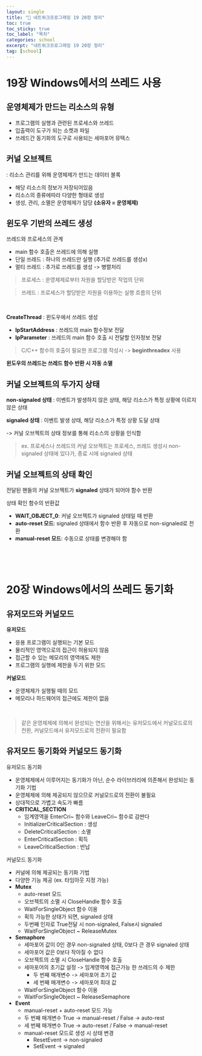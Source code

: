 ```yaml
---
layout: single
title: "📘 네트워크프로그래밍 19 20장 정리"
toc: true
toc_sticky: true
toc_label: "목차"
categories: school
excerpt: "네트워크프로그래밍 19 20장 정리"
tag: [school]
---
```


# 19장 Windows에서의 쓰레드 사용

## 운영체제가 만드는 리소스의 유형
- 프로그램의 실행과 관련된 프로세스와 쓰레드
- 입출력이 도구가 되는 소켓과 파일
- 쓰레드간 동기화의 도구로 사용되는 세마포어 뮤텍스

## 커널 오브젝트
: 리소스 관리를 위해 운영체제가 만드는 데이터 블록
- 해당 리소스의 정보가 저장되어있음
- 리소스의 종류에따라 다양한 형태로 생성
- 생성, 관리, 소멸은 운영체제가 담당 **(소유자 = 운영체제)**

## 윈도우 기반의 쓰레드 생성

쓰레드와 프로세스의 관계
- main 함수 호출은 쓰레드에 의해 실행
- 단일 쓰레드 : 하나의 쓰레드만 실행 (추가로 쓰레드를 생성x)
- 멀티 쓰레드 : 추가로 쓰레드를 생성 -> 병렬처리

> 프로세스 : 운영체제로부터 자원을 할당받은 작업의 단위

> 쓰레드 : 프로세스가 할당받은 자원을 이용하는 실행 흐름의 단위

<br/>

**CreateThread** : 윈도우에서 쓰레드 생성 
- **lpStartAddress** : 쓰레드의 main 함수정보 전달
- **lpParameter** : 쓰레드의 main 함수 호출 시 전달할 인자정보 전달 

> C/C++ 함수의 호출이 필요한 프로그램 작성시 -> **beginthreadex** 사용

**윈도우의 쓰레드는 쓰레드 함수 반환 시 자동 소멸**

## 커널 오브젝트의 두가지 상태
**non-signaled 상태** : 이벤트가 발생하지 않은 상태, 해당 리소스가 특정 상황에 이르지 않은 상태

**signaled 상태** : 이벤트 발생 상태, 해당 리소스가 특정 상황 도달 상태

-> 커널 오브젝트의 상태 정보를 통해 리소스의 상황을 인식함
> ex. 프로세스나 쓰레드의 커널 오브젝트는 프로세스, 쓰레드 생성시 non-signaled
상태에 있다가, 종료 시에 signaled 상태

## 커널 오브젝트의 상태 확인
전달된 핸들의 커널 오브젝트가 **signaled** 상태가 되어야 함수 반환

상태 확인 함수의 반환값
- **WAIT_OBJECT_0**: 커널 오브젝트가 signaled 상태일 때 반환
- **auto-reset 모드**: signaled 상태에서 함수 반환 후 자동으로 non-signaled로 전환
- **manual-reset 모드**: 수동으로 상태를 변경해야 함

<br/>
<br/>
<br/>

# 20장 Windows에서의 쓰레드 동기화
## 유저모드와 커널모드
**유저모드**
- 응용 프로그램이 실행되는 기본 모드
- 물리적인 영역으로의 접근이 허용되지 않음
- 접근할 수 있는 메모리의 영역에도 제한
- 프로그램의 실행에 제한을 두기 위한 모드

**커널모드**
- 운영체제가 실행될 때의 모드
- 메모리나 하드웨어의 접근에도 제한이 없음

<br/>

>  같은 운영체제에 의해서 완성되는 연산을 위해서는 유저모드에서 커널모드로의 전환, 커널모드에서 유저모드로의 전환이 필요함

## 유저모드 동기화와 커널모드 동기화
유저모드 동기화
- 운영체제에서 이루어지는 동기화가 아닌, 순수 라이브러리에 의존해서 완성되는 동기화 기법
- 운영체제에 의해 제공되지 않으므로 커널모드로의 전환이 불필요
- 상대적으로 가볍고 속도가 빠름
- **CRITICAL_SECTION**
    - 임계영역을 EnterCri~ 함수와 LeaveCri~ 함수로 감싼다
    - InitializerCriticalSection : 생성
    - DeleteCriticalSection : 소멸
    - EnterCriticalSection : 획득
    - LeaveCriticalSection : 반납

커널모드 동기화
- 커널에 의해 제공되는 동기화 기법
- 다양한 기능 제공 (ex. 타임아웃 지정 가능)
- **Mutex**
    - auto-reset 모드
    - 오브젝트의 소멸 시 CloseHandle 함수 호출
    - WaitForSingleObject 함수 이용
    - 획득 가능한 상태가 되면, signaled 상태
    - 두번째 인자로 True전달 시 non-signaled, False시 signaled
    - WaitForSingleObject ~ ReleaseMutex
- **Semaphore**
    - 세마포어 값이 0인 경우 non-signaled 상태, 0보다 큰 경우 signaled 상태
    - 세마포어 값은 0보다 작아질 수 없다
    - 오브젝트의 소멸 시 CloseHandle 함수 호출
    - 세마포어의 초기값 설정 -> 임계영역에 접근가능 한 쓰레드의 수 제한
        - 두 번째 매개변수 -> 세마포어 초기 값
        - 세 번째 매개변수 ->  세마포어 최대 값
    - WaitForSingleObject 함수 이용
    - WaitForSingleObject ~ ReleaseSemaphore
- **Event**
    - manual-reset + auto-reset 모드 가능
    - 두 번째 매개변수 True -> manual-reset / False -> auto-rest
    - 세 번째 매개변수 True -> auto-reset / False -> manual-reset
    - manual-reset 모드로 생성 시 상태 변경
        - ResetEvent -> non-signaled
        - SetEvent -> signaled